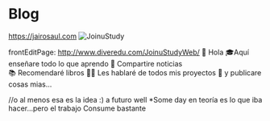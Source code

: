 # Blog
https://jairosaul.com
![JoinuStudy](client\src\images\JStudyCapture.jpeg)

frontEditPage: http://www.diveredu.com/JoinuStudyWeb/
👋 Hola 
🎓Aquí enseñare todo lo que aprendo
📰 Compartire noticias  
📚 Recomendaré libros
👨‍💻 Les hablaré de todos mis proyectos
📝 y publicare cosas mias...

//o al menos esa es la idea :) 
a futuro
well
*Some day
en teoría es lo que iba hacer...pero el trabajo Consume bastante
